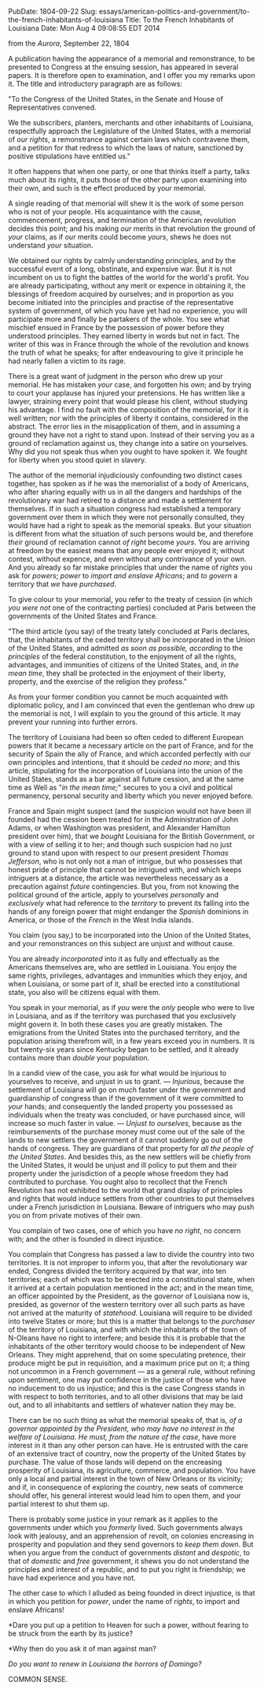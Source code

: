 PubDate: 1804-09-22
Slug: essays/american-politics-and-government/to-the-french-inhabitants-of-louisiana
Title: To the French Inhabitants of Louisiana
Date: Mon Aug  4 09:08:55 EDT 2014

   from the *Aurora*, September 22, 1804
   
   A publication having the appearance of a memorial and remonstrance, to be
   presented to Congress at the ensuing session, has appeared in several
   papers. It is therefore open to examination, and I offer you my remarks
   upon it. The title and introductory paragraph are as follows:

   "To the Congress of the United States, in the Senate and House of
   Representatives convened.
   
   We the subscribers, planters, merchants and
   other inhabitants of Louisiana, respectfully approach the Legislature of
   the United States, with a memorial of *our rights*, a remonstrance against
   certain laws which contravene them, and a petition for that redress to
   which the laws of nature, sanctioned by positive stipulations have
   entitled us."

   It often happens that when one party, or one that thinks itself a party,
   talks much about its rights, it puts those of the other party upon
   examining into their own, and such is the effect produced by your
   memorial.

   A single reading of that memorial will shew it is the work of some person
   who is not of your people. His acquaintance with the cause, commencement,
   progress, and termination of the American revolution decides this point;
   and his making *our* merits in that revolution the ground of *your* claims, as
   if *our* merits could become *yours*, shews he does not understand *your*
   situation.

   We obtained our rights by calmly understanding principles, and by the
   successful event of a long, obstinate, and expensive war. But it is not
   incumbent on us to fight the battles of the world for the world's profit.
   You are already participating, without any merit or expence in obtaining
   it, the blessings of freedom acquired by ourselves; and in proportion as
   you become initiated into the principles and practise of the
   representative system of government, of which you have yet had no
   experience, you will participate more and finally be partakers of the
   whole. You see what mischief ensued in France by the possession of power before
   they understood principles. They earned liberty in words but not in fact.
   The writer of this was in France through the whole of the revolution and
   knows the truth of what he speaks; for after endeavouring to give it
   principle he had nearly fallen a victim to its rage.

   There is a great want of judgment in the person who drew up your memorial.
   He has mistaken *your* case, and forgotten his *own*; and by trying to court
   your applause has injured your pretensions. He has written like a lawyer,
   straining every point that would please his client, without studying his
   advantage. I find no fault with the composition of the memorial, for it is well
   written; nor with the principles of liberty it contains, considered in the
   abstract. The error lies in the misapplication of them, and in assuming a
   ground they have not a right to stand upon.
   Instead of their serving you as a ground of reclamation against us, they
   change into a satire on yourselves. Why did you not speak thus when you
   ought to have spoken it. We fought for liberty when you stood quiet in
   slavery.

   The author of the memorial injudiciously confounding two distinct cases
   together, has spoken as if he was the memorialist of a body of Americans,
   who after sharing equally with us in all the dangers and hardships of the
   revolutionary war had retired to a distance and made a settlement for
   themselves. If in such a situation congress had established a temporary
   government over them in which they were not personally consulted, they
   would have had a right to speak as the memorial speaks. But your situation
   is different from what the situation of such persons would be, and
   therefore *their* ground of reclamation cannot *of right* become *yours*.
   You are arriving at freedom by the easiest means that any people ever
   enjoyed it; without contest, without expence, and even without any
   contrivance of your own. And you already so far mistake principles that
   under the name of *rights* you ask for *powers*; *power* to *import and enslave
   Africans*; and *to govern* a territory that *we* have *purchased*.

   To give colour to your memorial, you refer to the treaty of cession (in
   which *you were not* one of the contracting parties) concluded at Paris
   between the governments of the United States and France.

   "The third article (you say) of the treaty lately concluded at Paris
   declares, that, the inhabitants of the ceded territory shall be incorporated
   in the Union of the United States, and admitted *as soon as possible,
   according* to the *principles* of the federal constitution, to the enjoyment
   of all the rights, advantages, and immunities of citizens of the United
   States, and, *in the mean time*, they shall be protected in the enjoyment of
   their liberty, property, and the exercise of the religion they profess."

   As from your former condition you cannot be much acquainted with
   diplomatic policy, and I am convinced that even the gentleman who drew up
   the memorial is not, I will explain to you the ground of this article. It
   may prevent your running into further errors.

   The territory of Louisiana had been so often ceded to different European
   powers that it became a necessary article on the part of France, and for
   the security of Spain the ally of France, and which accorded perfectly
   with our own principles and intentions, that it should be *ceded no more*;
   and this article, stipulating for the incorporation of Louisiana into the
   union of the United States, stands as a bar against all future cession,
   and at the same time as Well as "*in the mean time;*" secures to you a civil
   and political permanency, personal security and liberty which you never
   enjoyed before.

   France and Spain might suspect (and the suspicion would not have been
   ill founded had the cession been treated for in the Administration of John
   Adams, or when Washington was president, and Alexander Hamilton president
   over him), that we *bought* Louisiana for the British Government, or with a
   view of selling it to her; and though such suspicion had no just ground to
   stand upon with respect to our present president *Thomas Jefferson*, who is
   not only not a man of intrigue, but who possesses that honest pride of
   principle that cannot be intrigued with, and which keeps intriguers at a
   distance, the article was nevertheless necessary as a precaution against
   *future* contingencies. But you, from not knowing the political ground of the article, apply to
   yourselves *personally* and *exclusively* what had reference to the *territory*
   to prevent its falling into the hands of any foreign power that might
   endanger the *Spanish* dominions in America, or those of
   the *French* in the West India islands.

   You claim (you say,) to be incorporated into the Union of the United
   States, and your remonstrances on this subject are unjust and without
   cause.

   You are already *incorporated* into it as fully and effectually as the
   Americans themselves are, who are settled in Louisiana. You enjoy the same
   rights, privileges, advantages and immunities which they enjoy, and when
   Louisiana, or some part of it, shall be erected into a constitutional
   state, you also will be citizens equal with them.

   You speak in your memorial, as if *you* were the *only* people who were to
   live in Louisiana, and as if the territory was purchased that you
   exclusively might govern it. In both these cases you are greatly mistaken.
   The emigrations from the United States into the purchased territory, and
   the population arising therefrom will, in a few years exceed you in
   numbers. It is but twenty-six years since Kentucky began to be settled,
   and it already contains more than *double* your population.

   In a candid view of the case, you ask for what would be injurious to
   yourselves to receive, and unjust in us to grant. &mdash; *Injurious*, because the
   settlement of Louisiana will go on much faster under the government and
   guardianship of congress than if the government of it were committed to
   *your* hands; and consequently the landed property you possessed as
   individuals when the treaty was concluded, or have purchased since, will
   increase so much faster in value. &mdash; *Unjust to ourselves*, because as the reimbursements of the purchase money
   must come out of the sale of the lands to new settlers the government of
   it cannot suddenly go out of the hands of congress. They are guardians of
   that property for *all the people of the United States*.
   And besides this, as the new settlers will be chiefly from the United
   States, it would be unjust and ill policy to put them and their property
   under the jurisdiction of a people whose freedom they had contributed to
   purchase. You ought also to recollect that the French Revolution has not exhibited
   to the world that grand display of principles and rights that would induce
   settlers from other countries to put themselves under a French
   jurisdiction in Louisiana. Beware of intriguers who may push you on from
   private motives of their own.

   You complain of two cases, one of which you have *no right*, no concern
   with; and the other is founded in direct injustice.

   You complain that Congress has passed a law to divide the country into two
   territories. It is not improper to inform you, that after the
   revolutionary war ended, Congress divided the territory acquired by that
   war, into ten territories; each of which was to be erected into a
   constitutional state, when it arrived at a certain population mentioned in
   the act; and in the mean time, an officer appointed by the President, as
   the governor of Louisiana now is, presided, as governor of the western
   territory over all such parts as have not arrived at the maturity of
   *statehood*. Louisiana will require to be divided into twelve States or more; but this
   is a matter that belongs to the *purchaser* of the territory of Louisiana,
   and with which the inhabitants of the town of N-Oleans have no right to
   interfere; and beside this it is probable that the inhabitants of the
   other territory would choose to be independent of New Orleans. They might
   apprehend, that on some speculating pretence, their produce might be put in
   requisition, and a maximum price put on it; a thing not uncommon in a
   French government &mdash; as a general rule, without refining upon sentiment, one may put confidence
   in the justice of those who have no inducement to do us injustice; and
   this is the case Congress stands in with respect to both territories, and
   to all other divisions that may be laid out, and to all inhabitants and
   settlers of whatever nation they may be.

   There can be no such thing as what the memorial speaks of, that is, *of a
   governor appointed by the President, who may have no interest in the
   welfare of Louisiana. He must, from the nature of the case*, have more
   interest in it than any other person can have. He is entrusted with the
   care of an extensive tract of country, now the property of the United
   States by purchase. The value of those lands will depend on the encreasing prosperity of
   Louisiana, its agriculture, commerce, and population. 
   You have only a local and partial interest in the town of New Orleans or
   its vicinity; and if, in consequence of exploring the country, new seats
   of commerce should offer, his general interest would lead him to open
   them, and your partial interest to shut them up.

   There is probably some justice in your remark as it applies to the
   governments under which you *formerly* lived. Such governments always look
   with jealousy, and an apprehension of revolt, on colonies encreasing in
   prosperity and population and they send governors to *keep them down*.
   But when you argue from the conduct of governments *distant* and *despotic*,
   to that of *domestic* and *free* government, it shews you do not understand
   the principles and interest of a republic, and to put you right is
   friendship; we have had experience and you have not.

   The other case to which I alluded as being founded in direct injustice, is
   that in which you petition for *power*, under the name of *rights*, to import
   and enslave Africans!

   *Dare you put up a petition to Heaven for such a power, without fearing to
   be struck from the earth by its justice?

   *Why then do you ask it of man against man?

   *Do you want to renew in Louisiana the horrors of Domingo?*

   COMMON SENSE.



